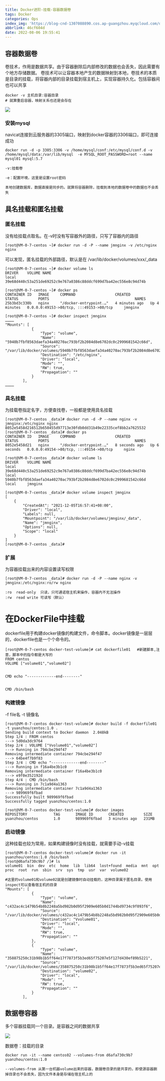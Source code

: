 ```yaml
---
title: Docker进阶-挂载-容器数据卷
tags: Docker
categories: Ops
index_img: 'https://blog-cnd-1307088890.cos.ap-guangzhou.myqcloud.com/docker2.png'
abbrlink: 46cf604d
date: 2022-08-06 19:55:41
---
```


<!-- more -->

## 容器数据卷

卷技术，作用是数据共享。由于容器删除后内部修改的数据也会丢失，因此需要有个地方存储数据。 卷技术可以让容器本地产生的数据映射到本地，卷技术的本质是目录的挂载，将容器内部的目录挂载到宿主机上，实现容器持久化。包括容器间也可以共享

```
docker -v 主机目录:容器目录
# 就算重启容器，映射关系也还是会存在
```

 

![](https://blog-cnd-1307088890.cos.ap-guangzhou.myqcloud.com/20220806195614.png)

 

 

### 安装mysql

 

navicat连接到云服务器的3305端口，映射到docker容器的3306端口，即可连接成功

```
docker run -d -p 3305:3306 -v /home/mysql/conf:/etc/mysql/conf.d -v /home/mysql/data:/var/lib/mysql  -e MYSQL_ROOT_PASSWORD=root --name mysql01 mysql:5.7

-v:挂载卷

-e：配置环境，这里是设置root密码

本地创建数据库，数据直接是同步的。就算将容器删除，挂载到本地的数据卷中的数据也不会丢失
```



## 具名挂载和匿名挂载

 

### 匿名挂载

没有给挂载点取名。在-v时没有写容器外的路径，只写了容器内的路径

```
[root@VM-0-7-centos ~]# docker run -d -P --name jmnginx -v /etc/nginx nginx
```

可以发现，匿名挂载的外部路径，默认是在 /var/lib/docker/volumes/xxx/_data



```
[root@VM-0-7-centos ~]# docker volume ls
DRIVER    VOLUME NAME
local     39e68d440c53a251de69252c9e767a0386c88ddcf699d7ba42ec556e8c94d74b
 
[root@VM-0-7-centos ~]# docker ps
CONTAINER ID   IMAGE     COMMAND                  CREATED         STATUS         PORTS                                       NAMES
25b3bd3c330b   nginx     "/docker-entrypoint.…"   4 minutes ago   Up 4 minutes   0.0.0.0:49153->80/tcp, :::49153->80/tcp     jmnginx
 
[root@VM-0-7-centos ~]# docker inspect jmnginx
…………
"Mounts": [
            {
                "Type": "volume",
                "Name": "5940b7fbf8563daefa34a40270ac793bf2b2084d8e6702dc0c2999681542c66d",
                "Source": "/var/lib/docker/volumes/5940b7fbf8563daefa34a40270ac793bf2b2084d8e6702dc0c2999681542c66d/_data",
                "Destination": "/etc/nginx",
                "Driver": "local",
                "Mode": "",
                "RW": true,
                "Propagation": ""
            }
        ],
…………
```

 

 

### 具名挂载

为挂载卷指定名字，方便查找卷，一般都是使用具名挂载

```
[root@VM-0-7-centos _data]# docker run -d -P --name nginx -v jmnginx:/etc/nginx nginx
8052e5458d216512b650455d97713e30fdb0dd31b49e22335cef8bb2a7625532
[root@VM-0-7-centos _data]# docker ps
CONTAINER ID   IMAGE     COMMAND                  CREATED         STATUS         PORTS                                       NAMES
8052e5458d21   nginx     "/docker-entrypoint.…"   8 seconds ago   Up 6 seconds   0.0.0.0:49154->80/tcp, :::49154->80/tcp     nginx
 
[root@VM-0-7-centos _data]# docker volume ls
DRIVER    VOLUME NAME
local     39e68d440c53a251de69252c9e767a0386c88ddcf699d7ba42ec556e8c94d74b
local     5940b7fbf8563daefa34a40270ac793bf2b2084d8e6702dc0c2999681542c66d
local     jmnginx
 
[root@VM-0-7-centos _data]# docker volume inspect jmnginx
[
    {
        "CreatedAt": "2021-12-05T16:57:41+08:00",
        "Driver": "local",
        "Labels": null,
        "Mountpoint": "/var/lib/docker/volumes/jmnginx/_data",
        "Name": "jmnginx",
        "Options": null,
        "Scope": "local"
    }
]
[root@VM-0-7-centos _data]#
```



### 扩展

为容器挂载出来的内容设置读写权限

```
[root@VM-0-7-centos _data]# docker run -d -P --name nginx -v jmnginx:/etc/nginx:ro/rw nginx
 
:ro  read-only  只读，只可通诺宿主机来操作，容器内不无法操作
:rw  read write 可读写（默认）
```

 

 

# **在DockerFile中挂载**

dockerfile用于构建docker镜像的构建文件，命令脚本。docker镜像是一层层的，dockerfile也是一个个命令的。

```
[root@VM-0-7-centos docker-test-volume]# cat dockerfile01   #新建脚本,注意，脚本中的指令都是大写的
FROM centos
VOLUME ["volume01","volume02"]
 
 
CMD echo "-------------end--------"
 
 
CMD /bin/bash
```

 

### 构建镜像

-f file名  -t 镜像名

```
[root@VM-0-7-centos docker-test-volume]# docker build -f dockerfile01 -t yuanzhou/centos:1.0 .
Sending build context to Docker daemon  2.048kB
Step 1/4 : FROM centos
---> 5d0da3dc9764
Step 2/4 : VOLUME ["Vvolume01","volume02"]
---> Running in 794cbe294f47
Removing intermediate container 794cbe294f47
---> 64be4f7b9f83
Step 3/4 : CMD echo "-------------end--------"
---> Running in f16a4be3b1c0
Removing intermediate container f16a4be3b1c0
---> e9f0e352192d
Step 4/4 : CMD /bin/bash
---> Running in 7c1a9d4a1363
Removing intermediate container 7c1a9d4a1363
---> 989969f6fbad
Successfully built 989969f6fbad
Successfully tagged yuanzhou/centos:1.0
 
[root@VM-0-7-centos docker-test-volume]# docker images
REPOSITORY            TAG       IMAGE ID       CREATED         SIZE
yuanzhou/centos       1.0       989969f6fbad   3 minutes ago   231MB
```

### 启动镜像

这种挂载也较为常用，如果构建镜像时没有挂载，就需要手动-v挂载

```
[root@VM-0-7-centos docker-test-volume]# docker run -it yuanzhou/centos:1.0 /bin/bash
[root@d6afa730c9b7 /]# ls
volume01  bin  dev  etc  home  lib  lib64  lost+found  media  mnt  opt  proc  root  run  sbin  srv  sys  tmp  usr  var  volume02
 
#这里的volume01和volume02就是创建镜像时自动挂载的，这种目录属于匿名目录。使用inspect可以查看宿主机的目录
"Mounts": [
            {
                "Type": "volume",
                "Name": "c432ac4c1479b54b8b2248a5bd982b0d95f2909e605b0d1744bd9734c9f093f6",
                "Source": "/var/lib/docker/volumes/c432ac4c1479b54b8b2248a5bd982b0d95f2909e605b0d1744bd9734c9f093f6/_data",
                "Destination": "Vvolume01",
                "Driver": "local",
                "Mode": "",
                "RW": true,
                "Propagation": ""
            },
            {
                "Type": "volume",
                "Name": "358875250c31b98b1b5ff64e17f7873f5b3ed65f75207e5f127d430ef89b5221",
                "Source": "/var/lib/docker/volumes/358875250c31b98b1b5ff64e17f7873f5b3ed65f75207e5f127d430ef89b5221/_data",
                "Destination": "volume02",
                "Driver": "local",
                "Mode": "",
                "RW": true,
                "Propagation": ""
            }
        ],
```

 

## 数据卷容器

 多个容器挂载同一个目录。是容器之间的数据共享

 

![](https://blog-cnd-1307088890.cos.ap-guangzhou.myqcloud.com/20220806195757.png)

 

 

 

数据卷：挂载的目录

 

```
docker run -it --name centos02 --volumes-from d6afa730c9b7 yuanzhou/centos:1.0
 
--volumes-from 从第一台机器volume出来的容器，数据卷目录的是共享的，即使源容器删掉目录也不会丢失，因为文件本身是存储在宿主机上的
```

 
